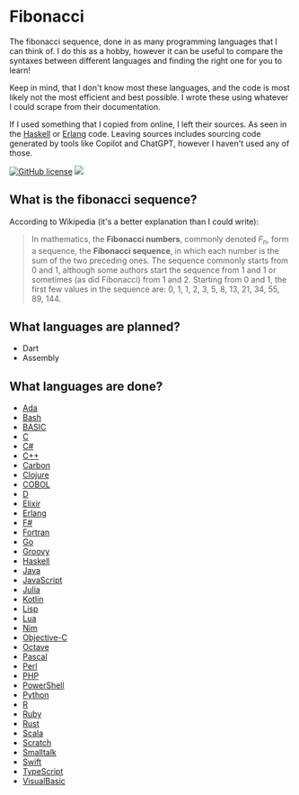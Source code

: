 # Fibonacci

The fibonacci sequence, done in as many programming languages that I can think of.
I do this as a hobby, however it can be useful to compare the syntaxes between different languages and finding the right one for you to learn!

Keep in mind, that I don't know most these languages, and the code is most likely not the most efficient and best possible. I wrote these using whatever I could scrape from their documentation.

If I used something that I copied from online, I left their sources. As seen in the [Haskell](src/Haskell/fibonacci.hs) or [Erlang](src/Erlang/fibonacci.erl) code. Leaving sources includes sourcing code generated by tools like Copilot and ChatGPT, however I haven't used any of those.

[![GitHub license](https://img.shields.io/badge/license-MIT-green)](./LICENSE)
<a href="https://github.com/mov-ebx">
    <img src="https://gpvc.arturio.dev/mov-ebx">
</a>

## What is the fibonacci sequence?

According to Wikipedia (it's a better explanation than I could write):

>In mathematics, the **Fibonacci numbers**, commonly denoted $F_n$, form a sequence, the **Fibonacci sequence**, in which each number is the sum of the two preceding ones. The sequence commonly starts from 0 and 1, although some authors start the sequence from 1 and 1 or sometimes (as did Fibonacci) from 1 and 2. Starting from 0 and 1, the first few values in the sequence are: 0, 1, 1, 2, 3, 5, 8, 13, 21, 34, 55, 89, 144.

## What languages are planned?

- Dart
- Assembly

## What languages are done?

- [Ada](src/Ada/fibonacci.adb)
- [Bash](src/Bash/fibonacci.sh)
- [BASIC](src/BASIC/fibonacci.bas)
- [C](src/C/fibonacci.c)
- [C#](src/C%23/Fibonacci.cs)
- [C++](src/C++/fibonacci.cpp)
- [Carbon](src/Carbon/fibonacci.carbon)
- [Clojure](src/Clojure/fibonacci.clj)
- [COBOL](src/COBOL/fibonacci.cob)
- [D](src/D/fibonacci.d)
- [Elixir](src/Elixir/fibonacci.ex)
- [Erlang](src/Erlang/fibonacci.erl)
- [F#](src/F%23/Fibonacci.fs)
- [Fortran](src/Fortran/fibonacci.f)
- [Go](src/Go/fibonacci.go)
- [Groovy](src/Groovy/Fibonacci.groovy)
- [Haskell](src/Haskell/fibonacci.hs)
- [Java](src/Java/Fibonacci.java)
- [JavaScript](src/JavaScript/fibonacci.js)
- [Julia](src/Julia/fibonacci.jl)
- [Kotlin](src/Kotlin/fibonacci.kt)
- [Lisp](src/Lisp/fibonacci.lsp)
- [Lua](src/Lua/fibonacci.lua)
- [Nim](src/Nim/fibonacci.nim)
- [Objective-C](src/ObjectiveC/fibonacci.mm)
- [Octave](src/Octave/fibonacci.m)
- [Pascal](src/Pascal/fibonacci.pas)
- [Perl](src/Perl/fibonacci.pl)
- [PHP](src/PHP/fibonacci.php)
- [PowerShell](src/PowerShell/fibonacci.ps1)
- [Python](src/Python/fibonacci.py)
- [R](src/R/fibonacci.r)
- [Ruby](src/Ruby/fibonacci.ru)
- [Rust](src/Rust/fibonacci.rs)
- [Scala](src/Scala/Fibonacci.scala)
- [Scratch](src/Scratch/README.md)
- [Smalltalk](src/Smalltalk/fibonacci.st)
- [Swift](src/Swift/fibonacci.swift)
- [TypeScript](src/TypeScript/fibonacci.ts)
- [VisualBasic](src/VisualBasic/Fibonacci.vb)